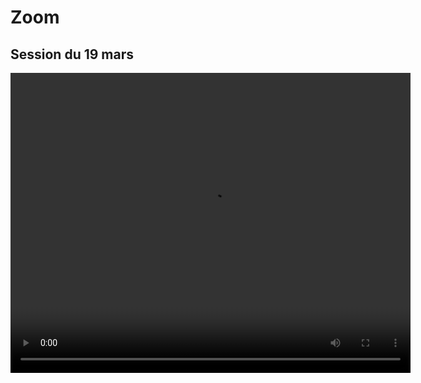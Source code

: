 # Zoom

## Session du 19 mars

 <video width="640" height="480" controls>
  <source src="zoom/zoom_1.mp4" type="video/mp4">
Your browser does not support the video tag.
</video> 
